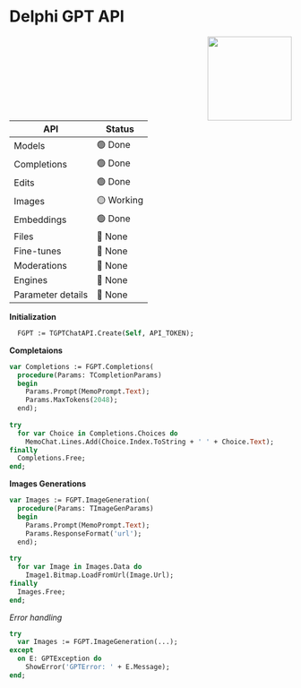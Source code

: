 # Delphi GPT API

<img src="https://github.com/HemulGM/ChatGPT.API/blob/main/OpenAL-GPT3.png?raw=true" height="150" align="right">

|API|Status|
|---|---|
|Models|🟢 Done|
|Completions|🟢 Done|
|Edits|🟢 Done|
|Images|🟡 Working|
|Embeddings|🟢 Done|
|Files|🔴 None|
|Fine-tunes|🔴 None|
|Moderations|🔴 None|
|Engines|🔴 None|
|Parameter details|🔴 None|

**Initialization**

```Pascal
  FGPT := TGPTChatAPI.Create(Self, API_TOKEN);
```

**Completaions**
```Pascal
var Completions := FGPT.Completions(
  procedure(Params: TCompletionParams)
  begin
    Params.Prompt(MemoPrompt.Text);
    Params.MaxTokens(2048);
  end);
  
try
  for var Choice in Completions.Choices do
    MemoChat.Lines.Add(Choice.Index.ToString + ' ' + Choice.Text);
finally
  Completions.Free;
end;
```

**Images Generations**
```Pascal
var Images := FGPT.ImageGeneration(
  procedure(Params: TImageGenParams)
  begin
    Params.Prompt(MemoPrompt.Text);
    Params.ResponseFormat('url');
  end);
  
try
  for var Image in Images.Data do
    Image1.Bitmap.LoadFromUrl(Image.Url);
finally
  Images.Free;
end;
```

*Error handling*
```Pascal
try
  var Images := FGPT.ImageGeneration(...);
except
  on E: GPTException do
    ShowError('GPTError: ' + E.Message);
end;
```
